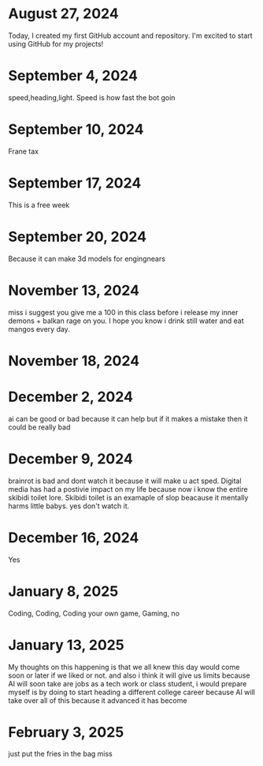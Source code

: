 
# August 27, 2024

Today, I created my first GitHub account and repository. I'm excited to start using GitHub for my projects!

# September 4, 2024

speed,heading,light. Speed is how fast the bot goin

# September 10, 2024

Frane tax

# September 17, 2024 

This is a free week 

# September 20, 2024

Because it can make 3d models for engingnears 

# November 13, 2024

miss i suggest you give me a 100 in this class before i release my inner demons + balkan rage on you. I hope you know i drink still water and eat mangos every day. 

# November 18, 2024

# December 2, 2024

ai can be good or bad because it can help but if it makes a mistake then it could be really bad 

# December 9, 2024

brainrot is bad and dont watch it because it will make u act sped. Digital media has had a postivie impact on my life because now i know the entire skibidi toilet lore. Skibidi toilet is an examaple of slop beacause it mentally harms little babys. yes don't watch it.


# December 16, 2024

Yes

# January 8, 2025

Coding, Coding, Coding your own game, Gaming, no

# January 13, 2025

My thoughts on this happening is that we all knew this day would come soon or later if we liked or not. and also i think it will give us limits because AI will soon take are jobs as a tech work or class student, i would prepare myself is by doing to start heading a different college career because AI will take over all of this because it advanced it has become

# February 3, 2025

just put the fries in the bag miss
